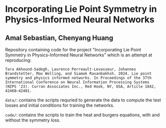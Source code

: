 # Incorporating Lie Point Symmetry in Physics-Informed Neural Networks
## Amal Sebastian, Chenyang Huang


Repository containing code for the project "Incorporating Lie Point Symmetry in Physics-Informed Neural Networks" which is an attempt at reproducing: 

```
Tara Akhound-Sadegh, Laurence Perreault-Levasseur, Johannes Brandstetter, Max Welling, and Siamak Ravanbakhsh. 2024. Lie point symmetry and physics informed networks. In Proceedings of the 37th International Conference on Neural Information Processing Systems (NIPS '23). Curran Associates Inc., Red Hook, NY, USA, Article 1842, 42468–42481.
```

`data/`: contains the scripts requried to generate the data to compute the test losses and initial conditions for training the networks.

`code/`: contains the scripts to train the heat and burgers equations, with and without the symmetry loss.
